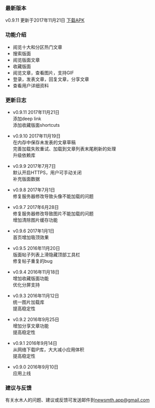 ### 最新版本
v0.9.11 更新于2017年11月21日 [下载APK](https://github.com/cameoh/dirac/releases/download/v0.9.11/dirac-v0.9.11.apk)

### 功能介绍
* 阅览十大和分区热门文章
* 搜索版面
* 阅览版面文章
* 收藏版面
* 阅览文章，查看图片，支持GIF
* 登录，发表文章，回复文章，分享文章
* 查看用户详细资料

### 更新日志
* v0.9.11 2017年11月21日  
添加deep link  
添加收藏版面shortcuts

* v0.9.10 2017年11月19日  
在内存中保存未发表的文章草稿  
完善加载失败重试、加载到文章列表末尾刷新的处理  
升级依赖库

* v0.9.9 2017年7月7日  
默认开启HTTPS，用户可手动关闭  
补充版面数据

* v0.9.8 2017年7月1日  
修复服务器修改导致头像不能加载的问题  

* v0.9.7 2017年6月28日  
修复服务器修改导致图片不能加载的问题  
增加清除图片缓存功能

* v0.9.6 2017年1月1日  
首页增加吸顶效果

* v0.9.5 2016年11月20日  
版面帖子列表上滑隐藏顶部工具栏  
修复帖子重复的bug

* v0.9.4 2016年11月18日  
增加收藏版面功能  
优化分屏支持

* v0.9.3 2016年11月12日  
统一图片加载库  
提高稳定性

* v0.9.2 2016年9月25日  
增加分享文章功能  
提高稳定性

* v0.9.1 2016年9月14日  
从网络下载IP库，大大减小应用体积  
提高稳定性

* v0.9.0 2016年9月10日  
应用上线

### 建议与反馈
有关水木人的问题、建议或反馈可发送邮件到<newsmth.app@gmail.com>
